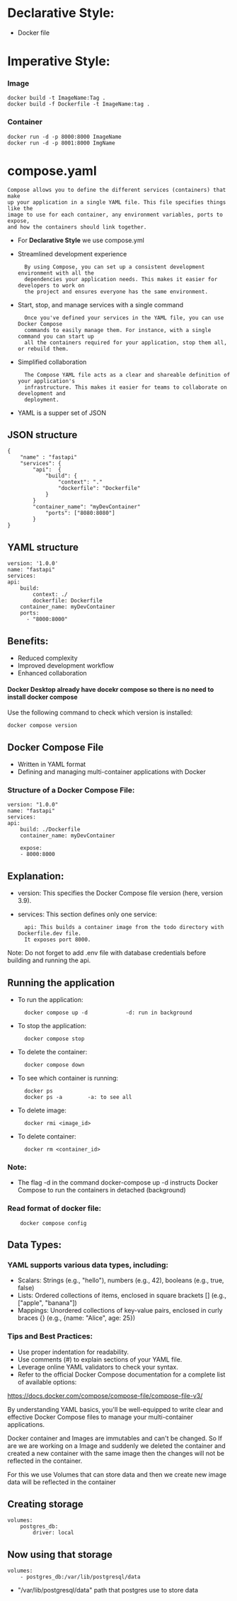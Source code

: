 # Declarative Style:
- Docker file

# Imperative Style:

### Image

    docker build -t ImageName:Tag . 
    docker build -f Dockerfile -t ImageName:tag .
### Container

    docker run -d -p 8000:8000 ImageName
    docker run -d -p 8001:8000 ImgName


# compose.yaml  

    Compose allows you to define the different services (containers) that make
    up your application in a single YAML file. This file specifies things like the
    image to use for each container, any environment variables, ports to expose, 
    and how the containers should link together.
- For <b>Declarative Style</b> we use compose.yml
- Streamlined development experience

        By using Compose, you can set up a consistent development environment with all the
        dependencies your application needs. This makes it easier for developers to work on 
        the project and ensures everyone has the same environment.
- Start, stop, and manage services with a single command

        Once you've defined your services in the YAML file, you can use Docker Compose 
        commands to easily manage them. For instance, with a single command you can start up 
        all the containers required for your application, stop them all, or rebuild them.
- Simplified collaboration

        The Compose YAML file acts as a clear and shareable definition of your application's 
        infrastructure. This makes it easier for teams to collaborate on development and 
        deployment.
- YAML is a supper set of JSON

## JSON structure

    { 
        "name" : "fastapi" 
        "services": {
            "api":  {
                "build": {
                    "context": "."
                    "dockerfile": "Dockerfile"
                }
            }
            "container_name": "myDevContainer"
                "ports": ["8080:8080"] 
            }
    }

## YAML structure

    version: '1.0.0'
    name: "fastapi"
    services:
    api:
        build: 
            context: ./
            dockerfile: Dockerfile
        container_name: myDevContainer
        ports:
          - "8000:8000"


## Benefits:
- Reduced complexity
- Improved development workflow
- Enhanced collaboration

#### Docker Desktop already have docekr compose so there is no need to install docker compose
Use the following command to check which version is installed:

    docker compose version

## Docker Compose File

- Written in YAML format
- Defining and managing multi-container applications with Docker

### Structure of a Docker Compose File:

    version: "1.0.0"
    name: "fastapi"
    services:
    api:
        build: ./Dockerfile
        container_name: myDevContainer
        
        expose:
        - 8000:8000

## Explanation:
- version: This specifies the Docker Compose file version (here, version 3.9).
- services: This section defines only one service:

        api: This builds a container image from the todo directory with Dockerfile.dev file. 
        It exposes port 8000.

Note: Do not forget to add .env file with database credentials before building and running the api. 
## Running the application

- To run the application:

        docker compose up -d            -d: run in background

- To stop the application:

        docker compose stop

- To delete the container:

        docker compose down

- To see which container is running:

        docker ps
        docker ps -a        -a: to see all

- To delete image:

        docker rmi <image_id>

- To delete container:

        docker rm <container_id>

### Note: 
- The flag -d in the command docker-compose up -d instructs Docker Compose to run the containers in detached (background)

### Read format of docker file:

        docker compose config

## Data Types:

### YAML supports various data types, including:

- Scalars: Strings (e.g., "hello"), numbers (e.g., 42), booleans (e.g., true, false)
- Lists: Ordered collections of items, enclosed in square brackets [] (e.g., ["apple", "banana"])
- Mappings: Unordered collections of key-value pairs, enclosed in curly braces {} (e.g., {name: "Alice", age: 25})

### Tips and Best Practices:

- Use proper indentation for readability.
- Use comments (#) to explain sections of your YAML file.
- Leverage online YAML validators to check your syntax.
- Refer to the official Docker Compose documentation for a complete list of available options:

https://docs.docker.com/compose/compose-file/compose-file-v3/

By understanding YAML basics, you'll be well-equipped to write clear and effective Docker Compose files to manage your multi-container applications.


Docker container and Images are immutables and can't be changed. So If are we are working on a Image and suddenly we deleted the container and created a new container with the same image then the changes will not be reflected in the container.

For this we use Volumes that can store data and then we create new image data will be reflected in the container

## Creating storage

    volumes:
        postgres_db: 
            driver: local

## Now using that storage

    volumes:
        - postgres_db:/var/lib/postgresql/data

- "/var/lib/postgresql/data" path that postgres use to store data
